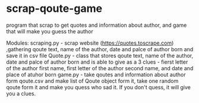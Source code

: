 # scrap-qoute-game
program that scrap to get quotes and information about author, and game that will make you guess the author

Modules:
  scraping.py - scrap website (https://quotes.toscrape.com) ,gathering qoute text, name of the author, date and palce of author born and save it in csv file
  Quote.py - class that stores qoute text, name of the author, date and palce of author born and is able to give as a 3 clues - fierst letter of the author first name, first letter of the author second name, and date and place of atuhor born
  game.py - take qoutes and information about author form qoute.csv and make list of Qoute object form it, take one random qoute form it and make you quess who sad it. If you don't quess, it will give you a clues.
